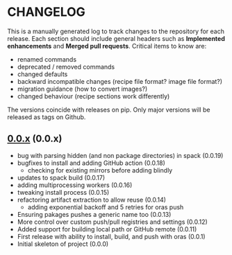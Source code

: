 # CHANGELOG

This is a manually generated log to track changes to the repository for each release.
Each section should include general headers such as **Implemented enhancements**
and **Merged pull requests**. Critical items to know are:

 - renamed commands
 - deprecated / removed commands
 - changed defaults
 - backward incompatible changes (recipe file format? image file format?)
 - migration guidance (how to convert images?)
 - changed behaviour (recipe sections work differently)

The versions coincide with releases on pip. Only major versions will be released as tags on Github.

## [0.0.x](https://github.scom/syspack/pakages/tree/main) (0.0.x)
 - bug with parsing hidden (and non package directories) in spack (0.0.19)
 - bugfixes to install and adding GitHub action (0.0.18)
   - checking for existing mirrors before adding blindly
 - updates to spack build (0.0.17)
 - adding multiprocessing workers (0.0.16)
 - tweaking install process (0.0.15)
 - refactoring artifact extraction to allow reuse (0.0.14)
   - adding exponential backoff and 5 retries for oras push
 - Ensuring pakages pushes a generic name too (0.0.13)
 - More control over custom push/pull registries and settings (0.0.12)
 - Added support for building local path or GitHub remote (0.0.11)
 - First release with ability to install, build, and push with oras (0.0.1)
 - Initial skeleton of project (0.0.0)

